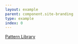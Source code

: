 ```yaml
---
layout: example
parent: component.site-branding
type: example
index: 0
---
```


<div class="ds_site-branding">
    <div class="ds_site-branding__title">
        <a data-header="header-title" class="ds_site-branding__link" href="#">Pattern Library</a>
    </div>
</div>
